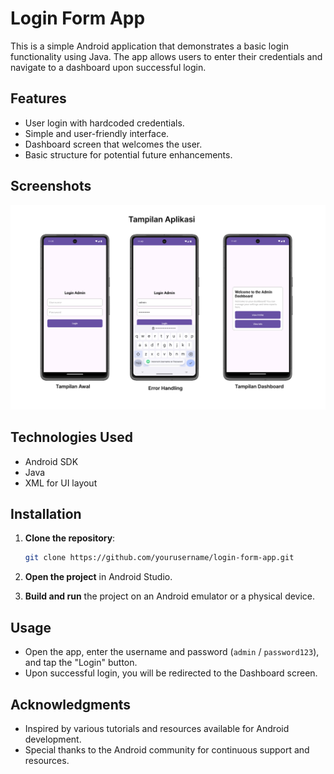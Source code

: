 # Login Form App

This is a simple Android application that demonstrates a basic login functionality using Java. The app allows users to enter their credentials and navigate to a dashboard upon successful login.

## Features

- User login with hardcoded credentials.
- Simple and user-friendly interface.
- Dashboard screen that welcomes the user.
- Basic structure for potential future enhancements.

## Screenshots

<img src="image/Untitled.png" alt="Screenshot" style="max-width: 100%; height: auto;">

## Technologies Used

- Android SDK
- Java
- XML for UI layout

## Installation

1. **Clone the repository**:

   ```bash
   git clone https://github.com/yourusername/login-form-app.git

2. **Open the project** in Android Studio.

3. **Build and run** the project on an Android emulator or a physical device.

## Usage

- Open the app, enter the username and password (`admin` / `password123`), and tap the "Login" button.
- Upon successful login, you will be redirected to the Dashboard screen.

## Acknowledgments

- Inspired by various tutorials and resources available for Android development.
- Special thanks to the Android community for continuous support and resources.
